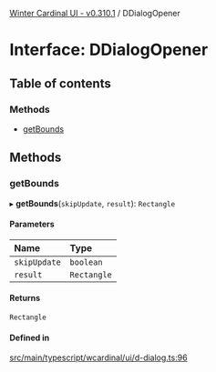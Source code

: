 [Winter Cardinal UI - v0.310.1](../index.md) / DDialogOpener

# Interface: DDialogOpener

## Table of contents

### Methods

- [getBounds](DDialogOpener.md#getbounds)

## Methods

### getBounds

▸ **getBounds**(`skipUpdate`, `result`): `Rectangle`

#### Parameters

| Name | Type |
| :------ | :------ |
| `skipUpdate` | `boolean` |
| `result` | `Rectangle` |

#### Returns

`Rectangle`

#### Defined in

[src/main/typescript/wcardinal/ui/d-dialog.ts:96](https://github.com/winter-cardinal/winter-cardinal-ui/blob/v0.310.1/src/main/typescript/wcardinal/ui/d-dialog.ts#L96)
